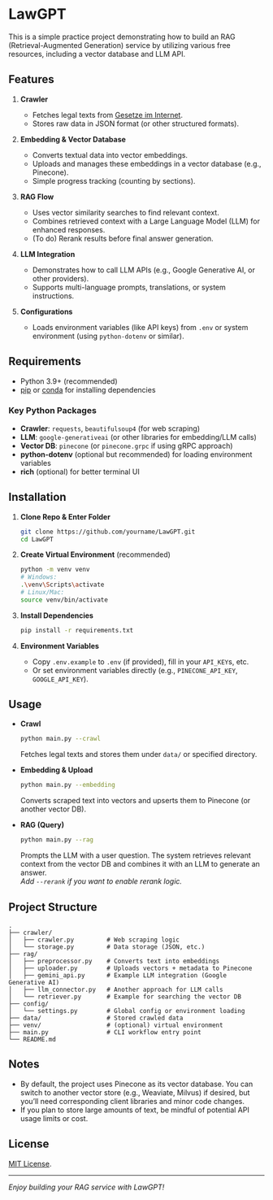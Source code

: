 # LawGPT

This is a simple practice project demonstrating how to build an RAG (Retrieval-Augmented Generation) service by utilizing various free resources, including a vector database and LLM API.

## Features

1. **Crawler**

   - Fetches legal texts from [Gesetze im Internet](https://www.gesetze-im-internet.de).
   - Stores raw data in JSON format (or other structured formats).

2. **Embedding & Vector Database**

   - Converts textual data into vector embeddings.
   - Uploads and manages these embeddings in a vector database (e.g., Pinecone).
   - Simple progress tracking (counting by sections).

3. **RAG Flow**

   - Uses vector similarity searches to find relevant context.
   - Combines retrieved context with a Large Language Model (LLM) for enhanced responses.
   - (To do) Rerank results before final answer generation.

4. **LLM Integration**

   - Demonstrates how to call LLM APIs (e.g., Google Generative AI, or other providers).
   - Supports multi-language prompts, translations, or system instructions.

5. **Configurations**
   - Loads environment variables (like API keys) from `.env` or system environment (using `python-dotenv` or similar).

## Requirements

- Python 3.9+ (recommended)
- [pip](https://pip.pypa.io/en/stable/installation/) or [conda](https://docs.conda.io/projects/conda/en/latest/user-guide/install/) for installing dependencies

### Key Python Packages

- **Crawler**: `requests`, `beautifulsoup4` (for web scraping)
- **LLM**: `google-generativeai` (or other libraries for embedding/LLM calls)
- **Vector DB**: `pinecone` (or `pinecone.grpc` if using gRPC approach)
- **python-dotenv** (optional but recommended) for loading environment variables
- **rich** (optional) for better terminal UI

## Installation

1. **Clone Repo & Enter Folder**

   ```bash
   git clone https://github.com/yourname/LawGPT.git
   cd LawGPT
   ```

2. **Create Virtual Environment** (recommended)

   ```bash
   python -m venv venv
   # Windows:
   .\venv\Scripts\activate
   # Linux/Mac:
   source venv/bin/activate
   ```

3. **Install Dependencies**

   ```bash
   pip install -r requirements.txt
   ```

4. **Environment Variables**
   - Copy `.env.example` to `.env` (if provided), fill in your `API_KEY`s, etc.
   - Or set environment variables directly (e.g., `PINECONE_API_KEY`, `GOOGLE_API_KEY`).

## Usage

- **Crawl**

  ```bash
  python main.py --crawl
  ```

  Fetches legal texts and stores them under `data/` or specified directory.

- **Embedding & Upload**

  ```bash
  python main.py --embedding
  ```

  Converts scraped text into vectors and upserts them to Pinecone (or another vector DB).

- **RAG (Query)**
  ```bash
  python main.py --rag
  ```
  Prompts the LLM with a user question. The system retrieves relevant context from the vector DB and combines it with an LLM to generate an answer.  
  _Add `--rerank` if you want to enable rerank logic._

## Project Structure

```
.
├── crawler/
│   ├── crawler.py         # Web scraping logic
│   └── storage.py         # Data storage (JSON, etc.)
├── rag/
│   ├── preprocessor.py    # Converts text into embeddings
│   ├── uploader.py        # Uploads vectors + metadata to Pinecone
│   ├── gemini_api.py      # Example LLM integration (Google Generative AI)
│   ├── llm_connector.py   # Another approach for LLM calls
│   └── retriever.py       # Example for searching the vector DB
├── config/
│   └── settings.py        # Global config or environment loading
├── data/                  # Stored crawled data
├── venv/                  # (optional) virtual environment
├── main.py                # CLI workflow entry point
└── README.md
```

## Notes

- By default, the project uses Pinecone as its vector database. You can switch to another vector store (e.g., Weaviate, Milvus) if desired, but you’ll need corresponding client libraries and minor code changes.
- If you plan to store large amounts of text, be mindful of potential API usage limits or cost.

## License

[MIT License](./LICENSE).

---

_Enjoy building your RAG service with LawGPT!_
